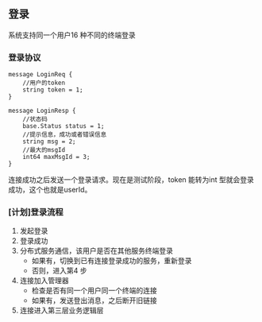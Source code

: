 
## 登录

系统支持同一个用户16 种不同的终端登录

### 登录协议

```
message LoginReq {
    //用户的token
    string token = 1;
}

message LoginResp {
    //状态码
    base.Status status = 1;
    //提示信息，成功或者错误信息
    string msg = 2;
    //最大的msgId
    int64 maxMsgId = 3;
}
```

连接成功之后发送一个登录请求。现在是测试阶段，token 能转为int 型就会登录成功，这个也就是userId。


### [计划]登录流程

1. 发起登录
2. 登录成功
3. 分布式服务通信，该用户是否在其他服务终端登录
    - 如果有，切换到已有连接登录成功的服务，重新登录
    - 否则，进入第4 步
4. 连接加入管理器
    -  检查是否有同一个用户同一个终端的连接
    - 如果有，发送登出消息，之后断开旧链接
5. 连接进入第三层业务逻辑层
